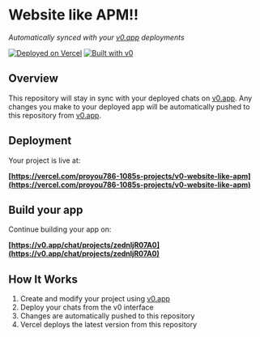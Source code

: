 # Website like APM!!

*Automatically synced with your [v0.app](https://v0.app) deployments*

[![Deployed on Vercel](https://img.shields.io/badge/Deployed%20on-Vercel-black?style=for-the-badge&logo=vercel)](https://vercel.com/proyou786-1085s-projects/v0-website-like-apm)
[![Built with v0](https://img.shields.io/badge/Built%20with-v0.app-black?style=for-the-badge)](https://v0.app/chat/projects/zednljR07A0)

## Overview

This repository will stay in sync with your deployed chats on [v0.app](https://v0.app).
Any changes you make to your deployed app will be automatically pushed to this repository from [v0.app](https://v0.app).

## Deployment

Your project is live at:

**[https://vercel.com/proyou786-1085s-projects/v0-website-like-apm](https://vercel.com/proyou786-1085s-projects/v0-website-like-apm)**

## Build your app

Continue building your app on:

**[https://v0.app/chat/projects/zednljR07A0](https://v0.app/chat/projects/zednljR07A0)**

## How It Works

1. Create and modify your project using [v0.app](https://v0.app)
2. Deploy your chats from the v0 interface
3. Changes are automatically pushed to this repository
4. Vercel deploys the latest version from this repository